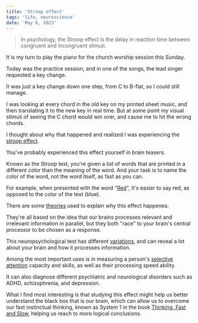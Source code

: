 ```yaml
---
title: 'Stroop effect'
tags: 'life, neuroscience'
date: 'May 6, 2023'
---
```


> In psychology, the Stroop effect is the delay in reaction time between congruent and incongruent stimuli.

It is my turn to play the piano for the church worship session this Sunday.

Today was the practice session, and in one of the songs, the lead singer requested a key change.

It was just a key change down one step, from C to B-flat, so I could still manage.

I was looking at every chord in the old key on my printed sheet music, and then translating it to the new key in real time. But at some point my visual stimuli of seeing the C chord would win over, and cause me to hit the wrong chords.

I thought about why that happened and realized I was experiencing the [stroop effect](https://en.wikipedia.org/wiki/Stroop_effect?useskin=vector#In_popular_culture).

You've probably experienced this effect yourself in brain teasers.

Known as the Stroop test, you're given a list of words that are printed in a different color than the meaning of the word. And your task is to name the color of the word, not the word itself, as fast as you can.

For example, when presented with the word "[Red](https://www.youtube.com/watch?v=Zlot0i3Zykw)", it's easier to say red, as opposed to the color of the text (blue).

There are some [theories](https://en.wikipedia.org/wiki/Stroop_effect?useskin=vector#Theories) used to explain why this effect happenes.

They're all based on the idea that our brains processes relevant and irrelevant information in parallel, but they both "race" to your brain's central processor to be chosen as a response.

This neuropsychological test has different [variations](https://en.wikipedia.org/wiki/Stroop_effect?useskin=vector#Variations), and can reveal a lot about your brain and how it processes information.

Among the most important uses is in measuring a person's [selective attention](https://psycnet.apa.org/record/1990-27437-001) capacity and skills, as well as their processing speed ability.

It can also diagnose different psychiatric and neurological disorders such as ADHD, schizophrenia, and depression.

What I find most interesting is that studying this effect might help us better understand the black box that is our brain, which can allow us to overcome our fast instinctual thinking, known as System 1 in the book [Thinking, Fast and Slow](https://en.wikipedia.org/wiki/Thinking,_Fast_and_Slow?useskin=vector), helping us reach to more logical conclusions.
